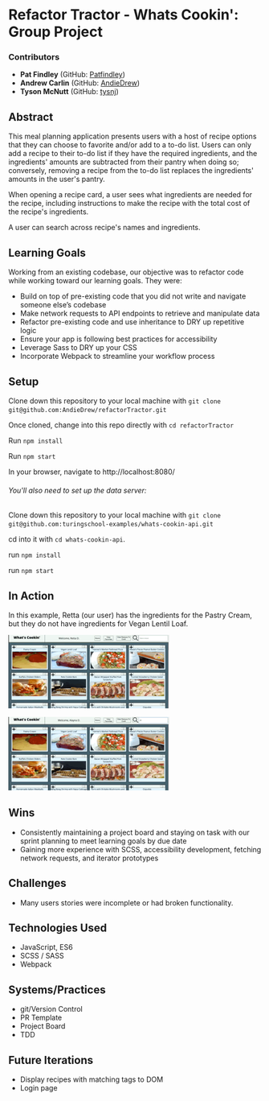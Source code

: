 # Refactor Tractor - Whats Cookin': Group Project

### Contributors
* __Pat Findley__ (GitHub: [Patfindley](https://github.com/Patfindley))
* __Andrew Carlin__ (GitHub: [AndieDrew](https://github.com/AndieDrew))
* __Tyson McNutt__ (GitHub: [tysnj](https://github.com/tysnj))

## Abstract
This meal planning application presents users with a host of recipe options that they can choose to favorite and/or add to a to-do list. Users can only add a recipe to their to-do list if they have the required ingredients, and the ingredients' amounts are subtracted from their pantry when doing so; conversely, removing a recipe from the to-do list replaces the ingredients' amounts in the user's pantry.

When opening a recipe card, a user sees what ingredients are needed for the recipe, including instructions to make the recipe with the total cost of the recipe's ingredients.

A user can search across recipe's names and ingredients.

## Learning Goals
Working from an existing codebase, our objective was to refactor code while working toward our learning goals. They were:
* Build on top of pre-existing code that you did not write and navigate someone else’s codebase
* Make network requests to API endpoints to retrieve and manipulate data
* Refactor pre-existing code and use inheritance to DRY up repetitive logic
* Ensure your app is following best practices for accessibility
* Leverage Sass to DRY up your CSS
* Incorporate Webpack to streamline your workflow process

## Setup
Clone down this repository to your local machine with `git clone git@github.com:AndieDrew/refactorTractor.git`

Once cloned, change into this repo directly with `cd refactorTractor`

Run `npm install`

Run `npm start`

In your browser, navigate to http://localhost:8080/

###### You'll also need to set up the data server:
Clone down this repository to your local machine with `git clone git@github.com:turingschool-examples/whats-cookin-api.git`

cd into it with `cd whats-cookin-api`.

run `npm install`

run `npm start`


## In Action
In this example, Retta (our user) has the ingredients for the Pastry Cream, but they do not have ingredients for Vegan Lentil Loaf.

![Adding to Favorites or To-Do List](docs/fav_todo.gif)

![Searching Recipe Names/Ingredients](docs/search_name_ing.gif)

## Wins
- Consistently maintaining a project board and staying on task with our sprint planning to meet learning goals by due date
- Gaining more experience with SCSS, accessibility development, fetching network requests, and iterator prototypes

## Challenges
- Many users stories were incomplete or had broken functionality.

## Technologies Used
- JavaScript, ES6
- SCSS / SASS
- Webpack

## Systems/Practices
- git/Version Control
- PR Template
- Project Board
- TDD

## Future Iterations
- Display recipes with matching tags to DOM
- Login page
